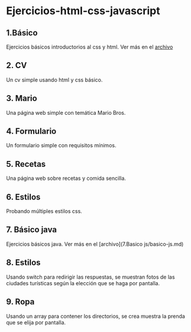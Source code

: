 # Ejercicios-html-css-javascript

## 1.Básico

Ejercicios básicos introductorios al css y html. Ver más en el [archivo](1.Basico/basico.md)

## 2. CV

Un cv simple usando html y css básico.

## 3. Mario

Una página web simple con temática Mario Bros.

## 4. Formulario

Un formulario simple con requisitos mínimos. 

## 5. Recetas

Una página web sobre recetas y comida sencilla. 

## 6. Estilos

Probando múltiples estilos css.

## 7. Básico java

Ejercicios básicos java. Ver más en el [archivo](7.Basico js/basico-js.md)

## 8. Estilos

Usando switch para redirigir las respuestas, se muestran fotos de las ciudades turísticas según la elección que se haga por pantalla.

## 9. Ropa

Usando un array para contener los directorios, se crea muestra la prenda que se elija por pantalla.
